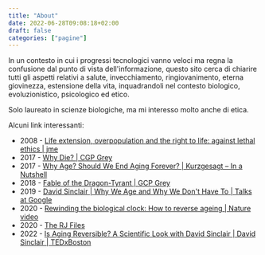 ```yaml
---
title: "About"
date: 2022-06-28T09:08:18+02:00
draft: false
categories: ["pagine"]
---
```


In un contesto in cui i progressi tecnologici vanno veloci ma regna la confusione dal punto di vista dell'informazione, questo sito cerca di chiarire tutti gli aspetti relativi a salute, invecchiamento, ringiovanimento, eterna giovinezza, estensione della vita, inquadrandoli nel contesto biologico, evoluzionistico, psicologico ed etico.

Solo laureato in scienze biologiche, ma mi interesso molto anche di etica.

Alcuni link interessanti:

- 2008 - [Life extension, overpopulation and the right to life: against lethal ethics | jme](https://jme.bmj.com/content/34/9/e7)
- 2017 - [Why Die? | CGP Grey](https://youtu.be/C25qzDhGLx8)
- 2017 - [Why Age? Should We End Aging Forever? | Kurzgesagt – In a Nutshell](https://youtu.be/GoJsr4IwCm4)
- 2018 - [Fable of the Dragon-Tyrant | GCP Grey](https://www.youtube.com/watch?v=cZYNADOHhVY)
- 2019 - [David Sinclair | Why We Age and Why We Don't Have To | Talks at Google](https://youtu.be/9nXop2lLDa4)
- 2020 - [Rewinding the biological clock: How to reverse ageing | Nature video](https://youtu.be/ArICnh2Q9EI)
- 2020 - [The RJ Files](https://tmnthngs.wordpress.com/2020/06/13/the-rj-files/)
- 2022 - [Is Aging Reversible? A Scientific Look with David Sinclair | David Sinclair | TEDxBoston](https://youtu.be/cLZEEOZlTzo)
